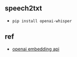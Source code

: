 
## speech2txt
+ `pip install openai-whisper`

## ref
+ [openai embedding api](https://platform.openai.com/docs/guides/embeddings)